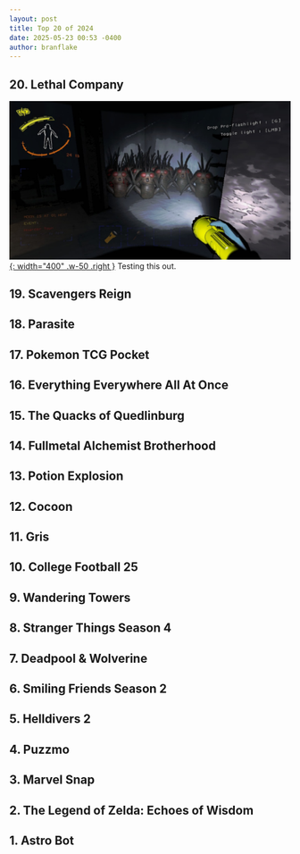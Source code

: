 ```yaml
---
layout: post
title: Top 20 of 2024
date: 2025-05-23 00:53 -0400
author: branflake
---
```


## 20. Lethal Company
[![](./lethalcompany.jpg){: width="400" .w-50 .right }](https://steamcommunity.com/sharedfiles/filedetails/?id=3103436187)
Testing this out.

## 19. Scavengers Reign

## 18. Parasite

## 17. Pokemon TCG Pocket

## 16. Everything Everywhere All At Once

## 15. The Quacks of Quedlinburg

## 14. Fullmetal Alchemist Brotherhood

## 13. Potion Explosion

## 12. Cocoon

## 11. Gris

## 10. College Football 25

## 9. Wandering Towers

## 8. Stranger Things Season 4

## 7. Deadpool & Wolverine

## 6. Smiling Friends Season 2

## 5. Helldivers 2

## 4. Puzzmo

## 3. Marvel Snap

## 2. The Legend of Zelda: Echoes of Wisdom

## 1. Astro Bot
